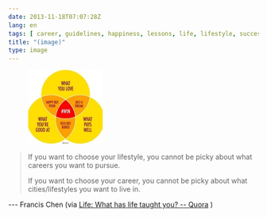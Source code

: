 ```yaml
---
date: 2013-11-18T07:07:28Z
lang: en
tags: [ career, guidelines, happiness, lessons, life, lifestyle, success ]
title: "(image)"
type: image
---
```


<figure>
<a
href="https://hugo.ferreira.cc/if-you-want-to-choose-your-lifestyle-you-cannot/attachment/317/"
rel="attachment"><img
src="tumblr_mwh3e0jkX91qz82meo1_400-150x150.jpg"
width="150" height="150" /></a></figure>

> If you want to choose your lifestyle, you cannot be picky about what
> careers you want to pursue.
>
> If you want to choose your career, you cannot be picky about what
> cities/lifestyles you want to live in.

--- Francis Chen (via [Life: What has life taught you? --
Quora](http://www.quora.com/Life/What-has-life-taught-you) )

